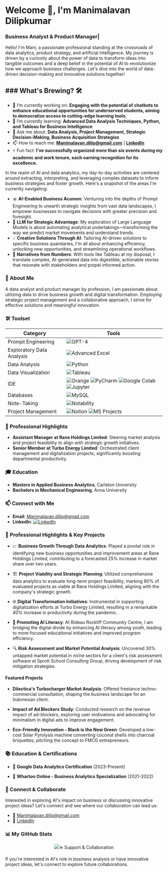 # Welcome 👋, I'm Manimalavan Dilipkumar

### Business Analyst & Product Manager|

Hello! I'm Mani, a passionate professional standing at the crossroads of data analytics, product strategy, and artificial intelligence. My journey is driven by a curiosity about the power of data to transform ideas into tangible outcomes and a deep belief in the potential of AI to revolutionize how we approach business challenges. Let's dive into the world of data-driven decision-making and innovative solutions together!

## ### What's Brewing? 🛠️

- 🔭 I’m currently working on: **Engaging with the potential of chatbots to enhance educational opportunities for underserved students, aiming to democratize access to cutting-edge learning tools.**
- 🌱 I’m currently learning: **Advanced Data Analysis Techniques, Python, and Tableau for Business Intelligence**
- 💬 Ask me about: **Data Analysis, Project Management, Strategic Decision-Making, Business Acquisition Strategies**
- 📫 How to reach me: **[Manimalavan.dilip@gmail.com](mailto:Manimalavan.dilip@gmail.com)** | **[LinkedIn](https://linkedin.com/in/mani-malavan/)**
- ⚡ Fun fact: **I've successfully organized more than six events during my academic and work tenure, each earning recognition for its excellence.**

In the realm of AI and data analytics, my day-to-day activities are centered around extracting, interpreting, and leveraging complex datasets to inform business strategies and foster growth. Here's a snapshot of the areas I'm currently navigating:

- 📊 **AI-Enabled Business Acumen**: Venturing into the depths of Prompt Engineering to unearth strategic insights from vast data landscapes, I empower businesses to navigate decisions with greater precision and foresight.
- 🚀 **LLM for Strategic Advantage**: My exploration of Large Language Models is about automating analytical undertakings—transforming the way we predict market movements and understand trends.
- 💡 **Creative Solutions Through AI**: Tailoring AI-driven solutions to specific business quandaries, I'm all about enhancing efficiency, unlocking new opportunities, and streamlining operational workflows.
- 🎨 **Narratives from Numbers**: With tools like Tableau at my disposal, I translate complex, AI-generated data into digestible, actionable stories that resonate with stakeholders and propel informed action.

### 🚀 About Me
A data analyst and product manager by profession, I am passionate about utilizing data to drive business growth and digital transformation. Employing strategic project management and a collaborative approach, I strive for effective solutions and meaningful innovation.

### 🛠️ Toolset

| Category                  | Tools |
|---------------------------|-------|
| Prompt Engineering        | ![GPT-4](https://img.shields.io/badge/-GPT--4-9cf?style=flat-square&logo=OpenAI) |
| Exploratory Data Analysis | ![Advanced Excel](https://img.shields.io/badge/-Excel-217346?style=flat-square&logo=microsoftexcel&logoColor=white) |
| Data Analysis             | ![Python](https://img.shields.io/badge/-Python-3776AB?style=flat-square&logo=Python&logoColor=white) |
| Data Visualization        | ![Tableau](https://img.shields.io/badge/-Tableau-E97627?style=flat-square&logo=Tableau&logoColor=white) |
| IDE                       | ![Orange](https://img.shields.io/badge/-Orange%20Data%20Mining-EA7600?style=flat-square&logo=Orange&logoColor=white) ![PyCharm](https://img.shields.io/badge/-PyCharm-21D789?style=flat-square&logo=PyCharm&logoColor=white) ![Google Colab](https://img.shields.io/badge/-Google%20Colab-F9AB00?style=flat-square&logo=googlecolab&logoColor=white) ![Jupyter](https://img.shields.io/badge/-Jupyter%20Notebook-F37626?style=flat-square&logo=Jupyter&logoColor=white) |
| Databases                 | ![MySQL](https://img.shields.io/badge/-MySQL-4479A1?style=flat-square&logo=MySQL&logoColor=white) |
| Note-Taking               | ![Notability](https://img.shields.io/badge/-Notability-blue?style=flat-square&logo=appstore&logoColor=white) |
| Project Management        | ![Notion](https://img.shields.io/badge/-Notion-black?style=flat-square&logo=Notion&logoColor=white) ![MS Projects](https://img.shields.io/badge/-Microsoft%20Projects-5C2D91?style=flat-square&logo=microsoft&logoColor=white) |


### 💼 Professional Highlights
- **Assistant Manager at Rane Holdings Limited**: Steering market analysis and project feasibility to align with strategic growth initiatives.
- **Senior Member at Turbo Energy Limited**: Orchestrated client management and digitalization projects, significantly boosting departmental productivity.

### 🎓 Education
- **Masters in Applied Business Analytics**, Carleton University
- **Bachelors in Mechanical Engineering**, Anna University

### 📫 Connect with Me
- **Email**: [Manimalavan.dilip@gmail.com](mailto:Manimalavan.dilip@gmail.com)
- **LinkedIn**: [![LinkedIn](https://img.shields.io/badge/LinkedIn-Manimalavan-blue?style=flat-square&logo=linkedin)](https://www.linkedin.com/in/mani-malavan/)

### 🌟 Professional Highlights & Key Projects

- 📈 **Business Growth Through Data Analytics**: Played a pivotal role in identifying new business opportunities and improvement areas at Rane Holdings Limited, contributing to a forecasted 25% increase in market share over two years.
  
- 🏗️ **Project Viability and Strategic Planning**: Utilized comprehensive data analytics to evaluate long-term project feasibility, marking 80% of evaluated projects as viable at Rane Holdings Limited, aligning with the company's strategic growth.

- 🌐 **Digital Transformation Initiatives**: Instrumental in supporting digitalization efforts at Turbo Energy Limited, resulting in a remarkable 40% increase in productivity during the pandemic.

- 🤖 **Promoting AI Literacy**: At Rideau Rockliff Community Centre, I am bridging the digital divide by enhancing AI literacy among youth, leading to more focused educational initiatives and improved program efficiency.

- 🔍 **Risk Assessment and Market Potential Analysis**: Uncovered 30% untapped market potential in niche sectors for a client's risk assessment software at Sprott School Consulting Group, driving development of risk mitigation strategies.

#### Featured Projects
- **Dilectica's Turbocharger Market Analysis**: Offered freelance techno-commercial consultation, shaping the business landscape for an Indonesian client.
  
- **Impact of Ad Blockers Study**: Conducted research on the revenue impact of ad-blockers, exploring user motivations and advocating for minimalism in digital ads to improve engagement.

- **Eco-Friendly Innovation - Black is the New Green**: Developed a low-cost Solar Pyrolysis machine converting coconut shells into charcoal briquettes, pitching the concept to FMCG entrepreneurs.

### 📚 Education & Certifications

- 🏅 **Google Data Analytics Certification** (2023-Present)
  
- 🏅 **Wharton Online - Business Analytics Specialization** (2021-2022)

### 🤝 Connect & Collaborate

Interested in exploring AI's impact on business or discussing innovative project ideas? Let's connect and see where our collaboration can lead us:

- 📧 [Manimalavan.dilip@gmail.com](mailto:Manimalavan.dilip@gmail.com)
- 🔗 [LinkedIn](https://www.linkedin.com/in/mani-malavan/)

### 📊 My GitHub Stats

<p align="center">
  <img src="https://github-readme-stats.vercel.app/api?username=Mani-Dilipkumar&show_icons=true&

### ☕ Support & Collaboration
If you're interested in AI's role in business analysis or have innovative project ideas, let's connect to explore future collaborations.

